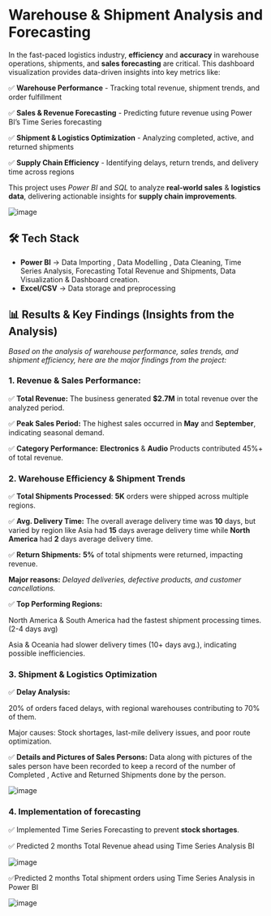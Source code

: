 # Warehouse & Shipment Analysis and Forecasting 
In the fast-paced logistics industry, **efficiency** and **accuracy** in warehouse operations, shipments, and **sales forecasting** are critical. This dashboard visualization provides data-driven insights into key metrics like:

✅ **Warehouse Performance** - Tracking total revenue, shipment trends, and order fulfillment

✅ **Sales & Revenue Forecasting** - Predicting future revenue using Power BI’s Time Series forecasting

✅ **Shipment & Logistics Optimization** - Analyzing completed, active, and returned shipments

✅ **Supply Chain Efficiency** - Identifying delays, return trends, and delivery time across regions


This project uses *Power BI* and *SQL* to analyze **real-world sales** & **logistics data**, delivering actionable insights for **supply chain improvements**.

![image](https://github.com/user-attachments/assets/a6dee33b-cc84-4a29-9d6e-4dcb864b29a9)

## 🛠 Tech Stack  

- **Power BI** → Data Importing , Data Modelling , Data Cleaning, Time Series Analysis, Forecasting Total Revenue and Shipments, Data Visualization & Dashboard creation.  
- **Excel/CSV** → Data storage and preprocessing  


## 📊 Results & Key Findings (Insights from the Analysis)

*Based on the analysis of warehouse performance, sales trends, and shipment efficiency, here are the major findings from the project:*

### 1. Revenue & Sales Performance:

✅ **Total Revenue:** The business generated **$2.7M** in total revenue over the analyzed period.

✅ **Peak Sales Period:** The highest sales occurred in **May** and **September**, indicating seasonal demand.

✅ **Category Performance:** **Electronics** & **Audio** Products contributed 45%+ of total revenue.


### 2. Warehouse Efficiency & Shipment Trends

✅ **Total Shipments Processed**: **5K** orders were shipped across multiple regions.

✅ **Avg. Delivery Time:** The overall average delivery time was **10** days, but varied by region like Asia had **15** days average delivery time while **North America** had **2** days average delivery time.

✅ **Return Shipments:** **5%** of total shipments were returned, impacting revenue.

**Major reasons:** *Delayed deliveries, defective products, and customer cancellations.*

✅ **Top Performing Regions:**

North America & South America had the fastest shipment processing times.(2-4 days avg)

Asia  & Oceania had slower delivery times (10+ days avg.), indicating possible inefficiencies.

### 3. Shipment & Logistics Optimization

✅ **Delay Analysis:**

20% of orders faced delays, with regional warehouses contributing to 70% of them.

Major causes: Stock shortages, last-mile delivery issues, and poor route optimization.

✅ **Details and Pictures of Sales Persons:** Data along with pictures of the sales person have been recorded to keep a record of the number of Completed , Active and Returned Shipments done by the person.

![image](https://github.com/user-attachments/assets/2b621871-fe6a-46a2-8f46-27087f70cac5)


### 4. Implementation of forecasting

✅ Implemented Time Series Forecasting to prevent **stock shortages**.

✅ Predicted 2 months Total Revenue ahead using Time Series Analysis BI

![image](https://github.com/user-attachments/assets/fb55ca30-0629-4737-b90a-4babb4183a47)

✅Predicted 2 months Total shipment orders using Time Series Analysis in Power BI 

![image](https://github.com/user-attachments/assets/1476c651-9aa3-4b95-b02e-a0ae1d27afea)


